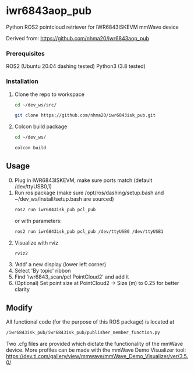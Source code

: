 # iwr6843aop_pub
Python ROS2 pointcloud retriever for IWR6843ISKEVM mmWave device

Derived from: https://github.com/nhma20/iwr6843aop_pub


### Prerequisites

ROS2 (Ubuntu 20.04 dashing tested)
Python3 (3.8 tested)

### Installation

1. Clone the repo to workspace
   ```sh
   cd ~/dev_ws/src/
   ```
   ```sh
   git clone https://github.com/nhma20/iwr6843isk_pub.git
   ```
2. Colcon build package
   ```sh
   cd ~/dev_ws/
   ```
   ```sh
   colcon build
   ```


<!-- USAGE EXAMPLES -->
## Usage

0. Plug in IWR6843ISKEVM, make sure ports match (default /dev/ttyUSB0,1)
1. Run ros package (make sure /opt/ros/dashing/setup.bash and ~/dev_ws/install/setup.bash are sourced)
   ```sh
   ros2 run iwr6843isk_pub pcl_pub
   ```
   or with parameters:
   ```sh
   ros2 run iwr6843isk_pub pcl_pub /dev/ttyUSB0 /dev/ttyUSB1
   ```
2. Visualize with rviz
   ```sh
   rviz2
   ```
3. 'Add' a new display (lower left corner)
4. Select 'By topic' ribbon
5. Find 'iwr6843_scan/pcl PointCloud2' and add it
6. (Optional) Set point size at PointCloud2 -> Size (m) to 0.25 for better clarity

## Modify

All functional code (for the purpose of this ROS package) is located at
   ```sh
   /iwr6843isk_pub/iwr6843isk_pub/publisher_member_function.py
   ```
Two .cfg files are provided which dictate the functionality of the mmWave device. More profiles can be made with the mmWave Demo Visualizer tool: https://dev.ti.com/gallery/view/mmwave/mmWave_Demo_Visualizer/ver/3.5.0/
